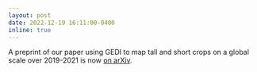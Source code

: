 ```yaml
---
layout: post
date: 2022-12-19 16:11:00-0400
inline: true
---
```


A preprint of our paper using GEDI to map tall and short crops on a global scale over 2019-2021 is now [on arXiv](https://arxiv.org/abs/2212.09681).